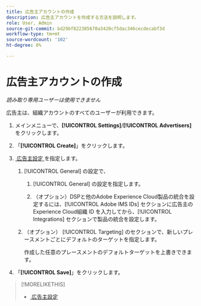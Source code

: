 ```yaml
---
title: 広告主アカウントの作成
description: 広告主アカウントを作成する方法を説明します。
role: User, Admin
source-git-commit: bd29bf822385670a3420cf5dac346cecdecabf3d
workflow-type: tm+mt
source-wordcount: '102'
ht-degree: 0%

---
```


# 広告主アカウントの作成

*読み取り専用ユーザーは使用できません*

<!-- Not published -->

広告主は、組織アカウントのすべてのユーザーが利用できます。

1. メインメニューで、**[!UICONTROL Settings]**/**[!UICONTROL Advertisers]** をクリックします。

1. 「**[!UICONTROL Create]**」をクリックします。

1. [&#x200B; 広告主設定 &#x200B;](advertiser-settings.md) を指定します。

   1. [!UICONTROL General] の設定で、

      1. [!UICONTROL General] の設定を指定します。

      1. （オプション）DSPと他のAdobe Experience Cloud製品の統合を設定するには、[!UICONTROL Adobe IMS IDs] セクションに広告主のExperience Cloud組織 ID を入力してから、[!UICONTROL Integrations] セクションで製品の統合を設定します。

   1. （オプション） [!UICONTROL Targeting] のセクションで、新しいプレースメントごとにデフォルトのターゲットを指定します。

      作成した任意のプレースメントのデフォルトターゲットを上書きできます。

1. 「**[!UICONTROL Save]**」をクリックします。

>[!MORELIKETHIS]
>
>* [&#x200B; 広告主設定 &#x200B;](/help/dsp/admin/advertiser-settings.md)
